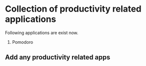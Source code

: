 # Collection of productivity related applications

Following applications are exist now.

1. Pomodoro



## Add any productivity related apps

